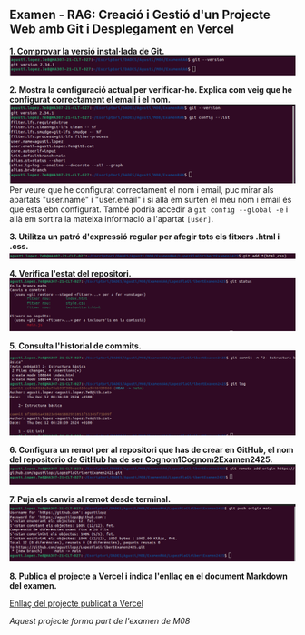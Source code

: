 ## Examen - RA6: Creació i Gestió d'un Projecte Web amb Git i Desplegament en Vercel

**1. Comprovar la versió instal·lada de Git.**
![Imatge1](img/img1.png)

**2. Mostra la configuració actual per verificar-ho. Explica com veig que he configurat correctament el email i el nom.**
![Imatge1](img/img2.png)
Per veure que he configurat correctament el nom i email, puc mirar als apartats "user.name" i "user.email" i si allà em surten el meu nom i email és que esta ebn configurat. També podria accedir a `git config --global -e` i allà em sortira la mateixa informació a l'apartat `[user]`.

**3. Utilitza un patró d'expressió regular per afegir tots els fitxers .html i .css.**
![Imatge3](img/img3.png)

**4. Verifica l'estat del repositori.**
![Imatge4](img/img4.png)

**5. Consulta l'historial de commits.**
![Imatge5](img/img5.png)

**6. Configura un remot per al repositori que has de crear en GitHub, el nom del repositorio de GitHub ha de ser Cognom1Cognom2Examen2425.**
![Imatge6](img/img6.png)

**7. Puja els canvis al remot desde terminal.**
![Imatge7](img/img7.png)

**8. Publica el projecte a Vercel i indica l'enllaç en el document Markdown del examen.**

[Enllaç del projecte publicat a Vercel](https://lopez-pla-giribert-examen2425.vercel.app/)


*Aquest projecte forma part de l'examen de M08*
